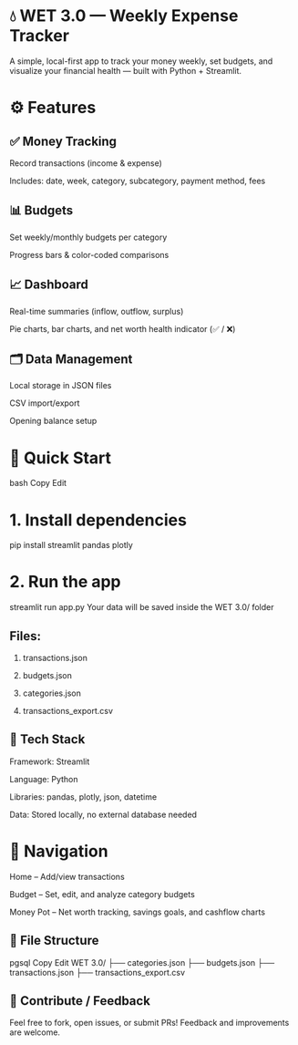 💧 WET 3.0 — Weekly Expense Tracker
=============================================
A simple, local-first app to track your money weekly, set budgets, and visualize your financial health — built with Python + Streamlit.

⚙️ Features
=============================================
✅ Money Tracking
-

Record transactions (income & expense)

Includes: date, week, category, subcategory, payment method, fees

📊 Budgets
-
Set weekly/monthly budgets per category

Progress bars & color-coded comparisons

📈 Dashboard
-
Real-time summaries (inflow, outflow, surplus)

Pie charts, bar charts, and net worth health indicator (✅ / ❌)

🗂️ Data Management
-
Local storage in JSON files

CSV import/export

Opening balance setup

🚀 Quick Start
===========================================
bash
Copy
Edit
# 1. Install dependencies
pip install streamlit pandas plotly

# 2. Run the app
streamlit run app.py
Your data will be saved inside the WET 3.0/ folder

Files:
-

1. transactions.json

2. budgets.json

3. categories.json

4. transactions_export.csv

🧰 Tech Stack
-
Framework: Streamlit

Language: Python

Libraries: pandas, plotly, json, datetime

Data: Stored locally, no external database needed

📎 Navigation
=================================================
Home – Add/view transactions

Budget – Set, edit, and analyze category budgets

Money Pot – Net worth tracking, savings goals, and cashflow charts

📁 File Structure
-
pgsql
Copy
Edit
WET 3.0/
├── categories.json
├── budgets.json
├── transactions.json
├── transactions_export.csv

🙌 Contribute / Feedback
-
Feel free to fork, open issues, or submit PRs! 
Feedback and improvements are welcome.

